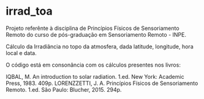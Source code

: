 # irrad_toa
Projeto referênte à disciplina de Princípios Físicos de Sensoriamento Remoto do curso de pós-graduação em Sensoriamento Remoto - INPE.

Cálculo da Irradiância no topo da atmosfera, dada latitude, longitude, hora local e data.

O código está em consonância com os cálculos presentes nos livros:

IQBAL, M. An introduction to solar radiation. 1.ed. New York: Academic Press, 1983. 409p.
LORENZZETTI, J. A. Princípios Físicos de Sensoriamento Remoto. 1.ed. São Paulo: Blucher, 2015. 294p.
